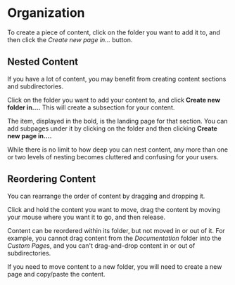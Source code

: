 ﻿---
sidebar_position: 3
---

# Organization

<head>
  <meta name="guidename" content="API Management"/>
  <meta name="context" content="GUID-161a3be3-64a3-4a67-92b1-b4d0884107a7"/>
</head>

To create a piece of content, click on the folder you want to add it to, and then click the *Create new page in...* button.

## Nested Content

If you have a lot of content, you may benefit from creating content sections and subdirectories.

Click on the folder you want to add your content to, and click **Create new folder in....** This will create a subsection for your content.

The item, displayed in the bold, is the landing page for that section. You can add subpages under it by clicking on the folder and then clicking **Create new page in....**

While there is no limit to how deep you can nest content, any more than one or two levels of nesting becomes cluttered and confusing for your users.

## Reordering Content

You can rearrange the order of content by dragging and dropping it.

Click and hold the content you want to move, drag the content by moving your mouse where you want it to go, and then release.

Content can be reordered within its folder, but not moved in or out of it. For example, you cannot drag content from the *Documentation* folder into the *Custom Page*s, and you can't drag-and-drop content in or out of subdirectories.

If you need to move content to a new folder, you will need to create a new page and copy/paste the content.

